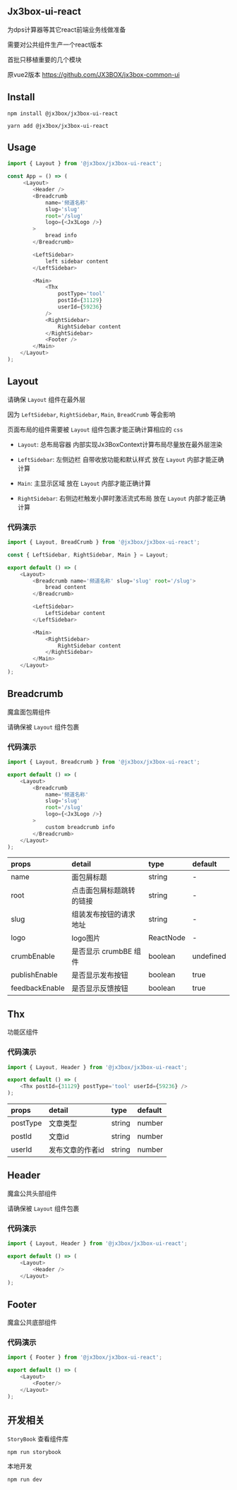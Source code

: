 ## Jx3box-ui-react

为dps计算器等其它react前端业务线做准备

需要对公共组件生产一个react版本

首批只移植重要的几个模块

原vue2版本 https://github.com/JX3BOX/jx3box-common-ui

## Install

```code
npm install @jx3box/jx3box-ui-react
```


```code
yarn add @jx3box/jx3box-ui-react
```

## Usage

```javascript
import { Layout } from '@jx3box/jx3box-ui-react';

const App = () => (
     <Layout>
        <Header />
        <Breadcrumb 
            name='频道名称' 
            slug='slug' 
            root='/slug' 
            logo={<Jx3Logo />}
        >
            bread info
        </Breadcrumb>

        <LeftSidebar>
            left sidebar content
        </LeftSidebar>

        <Main>
            <Thx 
                postType='tool'
                postId={31129} 
                userId={59236} 
            />
            <RightSidebar>
                RightSidebar content
            </RightSidebar>
            <Footer />
        </Main>
    </Layout>
);
```

## Layout

请确保 `Layout` 组件在最外层

因为 `LeftSidebar`, `RightSidebar`, `Main`, `BreadCrumb` 等会影响

页面布局的组件需要被 `Layout` 组件包裹才能正确计算相应的 `css`

- `Layout`: 总布局容器 内部实现Jx3BoxContext计算布局尽量放在最外层渲染

- `LeftSidebar`: 左侧边栏 自带收放功能和默认样式 放在 `Layout` 内部才能正确计算

- `Main`: 主显示区域 放在 `Layout` 内部才能正确计算

- `RightSidebar`: 右侧边栏触发小屏时激活流式布局 放在 `Layout` 内部才能正确计算


### 代码演示

```javascript
import { Layout, BreadCrumb } from '@jx3box/jx3box-ui-react';

const { LeftSidebar, RightSidebar, Main } = Layout;

export default () => (
    <Layout>
        <Breadcrumb name='频道名称' slug='slug' root='/slug'>
            bread content
        </Breadcrumb>

        <LeftSidebar>
            LeftSidebar content
        </LeftSidebar>

        <Main>
            <RightSidebar>
                RightSidebar content
            </RightSidebar>
        </Main>
    </Layout>
);
```

## Breadcrumb

魔盒面包屑组件

请确保被 `Layout` 组件包裹


### 代码演示

```javascript
import { Layout, Breadcrumb } from '@jx3box/jx3box-ui-react';

export default () => (
    <Layout>
        <Breadcrumb 
            name='频道名称'
            slug='slug' 
            root='/slug' 
            logo={<Jx3Logo />} 
        >
            custom breadcrumb info
        </Breadcrumb>
    </Layout>
);
```

| props | detail | type | default |
| :---- | :---- | :---- | :---- |
| name | 面包屑标题 | string | - |
| root | 点击面包屑标题跳转的链接 | string | - |
| slug | 组装发布按钮的请求地址 | string | - |
| logo | logo图片 | ReactNode | - |
| crumbEnable | 是否显示 crumbBE 组件 | boolean | undefined |
| publishEnable | 是否显示发布按钮 | boolean | true |
| feedbackEnable | 是否显示反馈按钮 | boolean | true |

## Thx

功能区组件

### 代码演示

```javascript
import { Layout, Header } from '@jx3box/jx3box-ui-react';

export default () => (
    <Thx postId={31129} postType='tool' userId={59236} />
);
```

| props | detail | type | default |
| :---- | :---- | :---- | :---- |
| postType | 文章类型 | string | number | - |
| postId | 文章id | string | number | - |
| userId | 发布文章的作者id | string | number | - |

## Header

魔盒公共头部组件

请确保被 `Layout` 组件包裹

### 代码演示

```javascript
import { Layout, Header } from '@jx3box/jx3box-ui-react';

export default () => (
    <Layout>
        <Header />
    </Layout>
);
```

## Footer

魔盒公共底部组件

### 代码演示

```javascript
import { Footer } from '@jx3box/jx3box-ui-react';

export default () => (
    <Layout>
        <Footer/>
    </Layout>
);
```

## 开发相关

`StoryBook` 查看组件库

```code
npm run storybook
```

本地开发

```code
npm run dev
```
